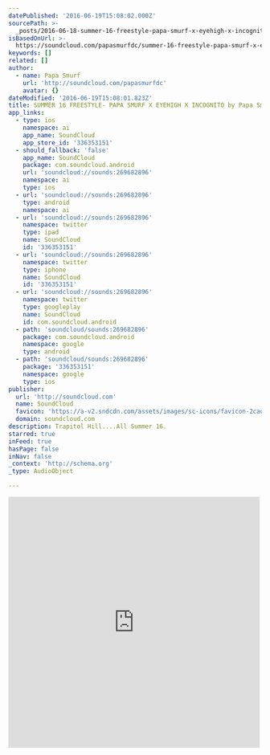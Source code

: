 ```yaml
---
datePublished: '2016-06-19T15:08:02.000Z'
sourcePath: >-
  _posts/2016-06-18-summer-16-freestyle-papa-smurf-x-eyehigh-x-incognito-by-pap.md
isBasedOnUrl: >-
  https://soundcloud.com/papasmurfdc/summer-16-freestyle-papa-smurf-x-eyehigh-x-incognito
keywords: []
related: []
author:
  - name: Papa Smurf
    url: 'http://soundcloud.com/papasmurfdc'
    avatar: {}
dateModified: '2016-06-19T15:08:01.823Z'
title: SUMMER 16 FREESTYLE- PAPA SMURF X EYEHIGH X INCOGNITO by Papa Smurf
app_links:
  - type: ios
    namespace: ai
    app_name: SoundCloud
    app_store_id: '336353151'
  - should_fallback: 'false'
    app_name: SoundCloud
    package: com.soundcloud.android
    url: 'soundcloud://sounds:269682896'
    namespace: ai
    type: ios
  - url: 'soundcloud://sounds:269682896'
    type: android
    namespace: ai
  - url: 'soundcloud://sounds:269682896'
    namespace: twitter
    type: ipad
    name: SoundCloud
    id: '336353151'
  - url: 'soundcloud://sounds:269682896'
    namespace: twitter
    type: iphone
    name: SoundCloud
    id: '336353151'
  - url: 'soundcloud://sounds:269682896'
    namespace: twitter
    type: googleplay
    name: SoundCloud
    id: com.soundcloud.android
  - path: 'soundcloud/sounds:269682896'
    package: com.soundcloud.android
    namespace: google
    type: android
  - path: 'soundcloud/sounds:269682896'
    package: '336353151'
    namespace: google
    type: ios
publisher:
  url: 'http://soundcloud.com'
  name: SoundCloud
  favicon: 'https://a-v2.sndcdn.com/assets/images/sc-icons/favicon-2cadd14b.ico'
  domain: soundcloud.com
description: Trapitol Hill....All Summer 16.
starred: true
inFeed: true
hasPage: false
inNav: false
_context: 'http://schema.org'
_type: AudioObject

---
```

<iframe src="https://cdn.embedly.com/widgets/media.html?src=https%3A%2F%2Fw.soundcloud.com%2Fplayer%2F%3Fvisual%3Dtrue%26url%3Dhttp%253A%252F%252Fapi.soundcloud.com%252Ftracks%252F269682896%26show_artwork%3Dtrue&amp;url=https%3A%2F%2Fsoundcloud.com%2Fpapasmurfdc%2Fsummer-16-freestyle-papa-smurf-x-eyehigh-x-incognito&amp;image=http%3A%2F%2Fi1.sndcdn.com%2Fartworks-000167910136-7litm0-t500x500.jpg&amp;key=b7d04c9b404c499eba89ee7072e1c4f7&amp;type=text%2Fhtml&amp;schema=soundcloud" width="500" height="500" scrolling="no" frameborder="0" allowfullscreen="" style=""></iframe>